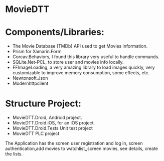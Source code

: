 # MovieDTT
# Components/Libraries:
- The Movie Database (TMDb) API used to get Movies information.
- Prism for Xamarin.Form
- Corcav.Behaviors, I found this library very useful to handle commands.
- SQLite.Net-PCL, to store user and movies info locally.
- FFImageLoading, a very amazing library to load images quickly, very customizable to improve memory consumption, some effects, etc.
- Newtonsoft.Json
- Modernhttpclient

# Structure Project:
- MovieDTT.Droid, Android project.
- MovieDTT.Droid.iOS, for an iOS project.
- MovieDTT.Droid.Tests Unit test project
- MovieDTT PLC project

The Application has the screen user registration and log in, screen authentication,add movies to watchlist,,screen movies, see details, create the lists.


